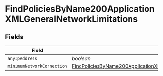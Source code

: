 # FindPoliciesByName200ApplicationXMLGeneralNetworkLimitations


## Fields

| Field                                                                                                                                                                                                   | Type                                                                                                                                                                                                    | Required                                                                                                                                                                                                | Description                                                                                                                                                                                             |
| ------------------------------------------------------------------------------------------------------------------------------------------------------------------------------------------------------- | ------------------------------------------------------------------------------------------------------------------------------------------------------------------------------------------------------- | ------------------------------------------------------------------------------------------------------------------------------------------------------------------------------------------------------- | ------------------------------------------------------------------------------------------------------------------------------------------------------------------------------------------------------- |
| `anyIpAddress`                                                                                                                                                                                          | *boolean*                                                                                                                                                                                               | :heavy_minus_sign:                                                                                                                                                                                      | N/A                                                                                                                                                                                                     |
| `minimumNetworkConnection`                                                                                                                                                                              | [FindPoliciesByName200ApplicationXMLGeneralNetworkLimitationsMinimumNetworkConnection](../../models/operations/findpoliciesbyname200applicationxmlgeneralnetworklimitationsminimumnetworkconnection.md) | :heavy_minus_sign:                                                                                                                                                                                      | N/A                                                                                                                                                                                                     |